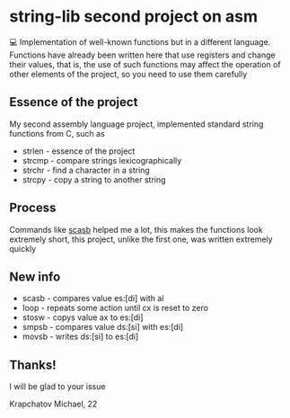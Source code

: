 # string-lib  second project on asm

💻 Implementation of well-known functions but in a different language. Functions have already been written here that use registers and change their values, that is, the use of such functions may affect the operation of other elements of the project, so you need to use them carefully

## Essence of the project

My second assembly language project, implemented standard string functions from C, such as
* strlen - essence of the project
* strcmp - compare strings lexicographically
* strchr - find a character in a string
* strcpy - copy a string to another string

## Process

Commands like [scasb](http://www.club155.ru/x86cmd/SCASB) helped me a lot, this makes the functions look extremely short, this project, unlike the first one, was written extremely quickly

## New info
* scasb - compares value es:[di] with al
* loop  - repeats some action until cx is reset to zero
* stosw - copys    value ax to es:[di]
* smpsb - compares value ds:[si] with es:[di]
* movsb - writes   ds:[si] to es:[di]

## Thanks!
I will be glad to your issue

Krapchatov Michael, 22


